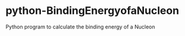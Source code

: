 python-BindingEnergyofaNucleon
==============================

Python program to calculate the binding energy of a Nucleon